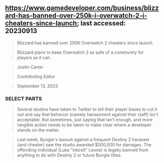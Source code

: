 ## https://www.gamedeveloper.com/business/blizzard-has-banned-over-250k-i-overwatch-2-i-cheaters-since-launch; last accessed: 20230913

> Blizzard has banned over 250K Overwatch 2 cheaters since launch

> Blizzard plans to keep Overwatch 2 as safe of a community for players as it can.

> Justin Carter

> Contributing Editor

> September 13, 2023

### SELECT PARTS

> Several studios have taken to Twitter to tell their player bases to cut it out and say that behavior (namely harassment against their staff) isn't acceptable. But sometimes, just saying that isn't enough, and more tangible action needs to be taken to make clear where a developer stands on the matter.

> Last week, Bungie's lawsuit against a frequent Destiny 2 harasser (and cheater) saw the studio awarded $500,000 for damages. The offending individual (Luka "inkcell" Leone) is legally banned from anything to do with Destiny 2 or future Bungie titles.

